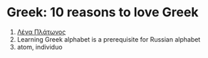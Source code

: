 Greek: 10 reasons to love Greek
===

1. [Λένα Πλάτωνος](https://www.youtube.com/watch?v=qIoYrkzTQoE)
2. Learning Greek alphabet is a prerequisite for Russian alphabet
3. atom, individuo
